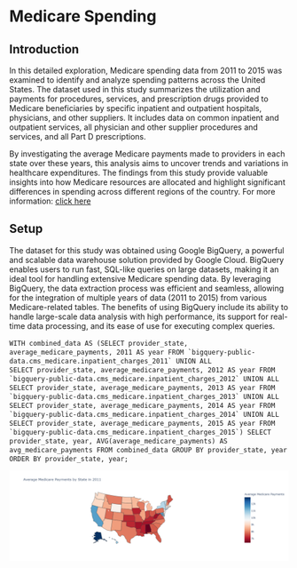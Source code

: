 <!DOCTYPE html>
<html>
    <h1>Medicare Spending</h1>
    <section id='Introduction'>
    <h2>Introduction</h2>
        <p>
In this detailed exploration, Medicare spending data from 2011 to 2015 was examined to identify and analyze spending patterns across the United States. The dataset used in this study summarizes the utilization and payments for procedures, services, and prescription drugs provided to Medicare beneficiaries by specific inpatient and outpatient hospitals, physicians, and other suppliers. It includes data on common inpatient and outpatient services, all physician and other supplier procedures and services, and all Part D prescriptions.
    
By investigating the average Medicare payments made to providers in each state over these years, this analysis aims to uncover trends and variations in healthcare expenditures. The findings from this study provide valuable insights into how Medicare resources are allocated and highlight significant differences in spending across different regions of the country. For more information: <a href="https://data.cms.gov/tools">click here</a>
</p>
    </section>
    <section id='setup'>
        <h2>Setup</h2>
        <p> The dataset for this study was obtained using Google BigQuery, a powerful and scalable data warehouse solution provided by Google Cloud. BigQuery enables users to run fast, SQL-like queries on large datasets, making it an ideal tool for handling extensive Medicare spending data. By leveraging BigQuery, the data extraction process was efficient and seamless, allowing for the integration of multiple years of data (2011 to 2015) from various Medicare-related tables. The benefits of using BigQuery include its ability to handle large-scale data analysis with high performance, its support for real-time data processing, and its ease of use for executing complex queries.
        </p>

<!-- Gets data from 2011 to 2015 -->

    WITH combined_data AS (SELECT provider_state, average_medicare_payments, 2011 AS year FROM `bigquery-public-data.cms_medicare.inpatient_charges_2011` UNION ALL 
    SELECT provider_state, average_medicare_payments, 2012 AS year FROM `bigquery-public-data.cms_medicare.inpatient_charges_2012` UNION ALL 
    SELECT provider_state, average_medicare_payments, 2013 AS year FROM `bigquery-public-data.cms_medicare.inpatient_charges_2013` UNION ALL 
    SELECT provider_state, average_medicare_payments, 2014 AS year FROM `bigquery-public-data.cms_medicare.inpatient_charges_2014` UNION ALL 
    SELECT provider_state, average_medicare_payments, 2015 AS year FROM `bigquery-public-data.cms_medicare.inpatient_charges_2015`) SELECT provider_state, year, AVG(average_medicare_payments) AS avg_medicare_payments FROM combined_data GROUP BY provider_state, year ORDER BY provider_state, year;
</section>

<img src='map_2011.jpg' />
</html>




